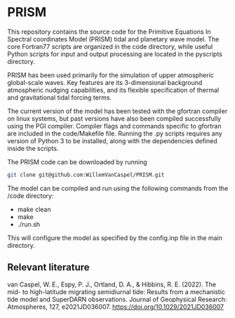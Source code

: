 # PRISM

This repository contains the source code for the Primitive Equations In Spectral coordinates Model (PRISM) tidal and planetary wave model. The core Fortran77 scripts are organized in the code directory, while useful Python scripts for input and output processing are located in the pyscripts directory. 

PRISM has been used primarily for the simulation of upper atmospheric global-scale waves. Key features are its 3-dimensional background atmospheric nudging capabilities, and its flexible specification of thermal and gravitational tidal forcing terms. 

The current version of the model has been tested with the gfortran compiler on linux systems, but past versions have also been compiled successfully using the PGI compiler. Compiler flags and commands specific to gfortran are included in the code/Makefile file. Running the .py scripts requires any version of Python 3 to be installed, along with the dependencies defined inside the scripts.

The PRISM code can be downloaded by running

```bash
git clone git@github.com:WillemVanCaspel/PRISM.git
```

The model can be compiled and run using the following commands from the /code directory:

- make clean
- make
- ./run.sh

This will configure the model as specified by the config.inp file in the main directory.

Relevant literature
-----------------------------------

 van Caspel, W. E., Espy, P. J., Ortland, D. A., & Hibbins, R. E. (2022). The mid- to high-latitude migrating semidiurnal tide: Results from a mechanistic tide model and SuperDARN observations. Journal of Geophysical Research: Atmospheres, 127, e2021JD036007. https://doi.org/10.1029/2021JD036007 
